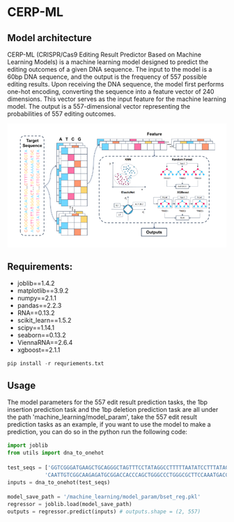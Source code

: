 # CERP-ML

## Model architecture

CERP-ML (CRISPR/Cas9 Editing Result Predictor Based on Machine Learning Models) is a machine learning model designed to predict the editing outcomes of a given DNA sequence. The input to the model is a 60bp DNA sequence, and the output is the frequency of 557 possible editing results. Upon receiving the DNA sequence, the model first performs one-hot encoding, converting the sequence into a feature vector of 240 dimensions. This vector serves as the input feature for the machine learning model. The output is a 557-dimensional vector representing the probabilities of 557 editing outcomes.

![alt text](fig/model.png)

## Requirements:
- joblib==1.4.2
- matplotlib==3.9.2
- numpy==2.1.1
- pandas==2.2.3
- RNA==0.13.2
- scikit_learn==1.5.2
- scipy==1.14.1
- seaborn==0.13.2
- ViennaRNA==2.6.4
- xgboost==2.1.1

```py
pip install -r requriements.txt
```

## Usage
The model parameters for the 557 edit result prediction tasks, the 1bp insertion prediction task and the 1bp deletion prediction task are all under the path 'machine_learning/model_param', take the 557 edit result prediction tasks as an example, if you want to use the model to make a prediction, you can do so in the python run the following code:
```py
import joblib
from utils import dna_to_onehot

test_seqs = ['GGTCGGGATGAAGCTGCAGGGCTAGTTTCCTATAGGCCTTTTTAATATCCTTTATAGAGG',
            'CAATTGTCGGCAAGAGATGCGGACCACCCAGCTGGGCCCTGGGCGCTTCCAAATGACCCA']
inputs = dna_to_onehot(test_seqs)

model_save_path = '/machine_learning/model_param/bset_reg.pkl'
regressor = joblib.load(model_save_path)
outputs = regressor.predict(inputs) # outputs.shape = (2, 557)
```